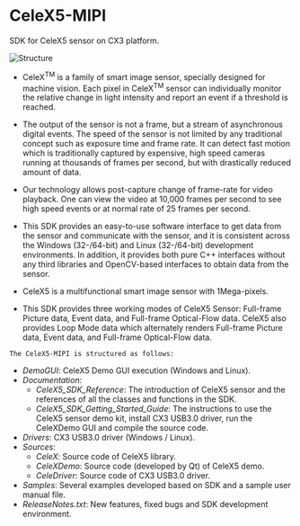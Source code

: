 # CeleX5-MIPI
SDK for CeleX5 sensor on CX3 platform.

![Structure](https://github.com/CelePixel/CeleX5-MIPI/blob/CeleX5_MP_V1.3/Sources/CeleXDemo/images/SDK_Structure.png)

* CeleX<sup>TM</sup> is a family of smart image sensor, specially designed for machine vision. Each pixel in CeleX<sup>TM</sup>
sensor can individually monitor the relative change in light intensity and report an event if a threshold is
reached.

* The output of the sensor is not a frame, but a stream of asynchronous digital events. The speed of the sensor
is not limited by any traditional concept such as exposure time and frame rate. It can detect fast motion
which is traditionally captured by expensive, high speed cameras running at thousands of frames per second,
but with drastically reduced amount of data.

* Our technology allows post-capture change of frame-rate for video playback. One can view the video at
10,000 frames per second to see high speed events or at normal rate of 25 frames per second.

* This SDK provides an easy-to-use software interface to get data from the sensor and communicate with the
sensor, and it is consistent across the Windows (32-/64-bit) and Linux (32-/64-bit) development
environments. In addition, it provides both pure C++ interfaces without any third libraries and
OpenCV-based interfaces to obtain data from the sensor.

* CeleX5 is a multifunctional smart image sensor with 1Mega-pixels.

* This SDK provides three working modes of CeleX5 Sensor: Full-frame Picture data, Event data, and Full-frame Optical-Flow data. CeleX5 also provides Loop Mode data which alternately renders Full-frame Picture data, Event data, and Full-frame Optical-Flow data.

`The CeleX5-MIPI is structured as follows:`

* _DemoGUI_: CeleX5 Demo GUI execution (Windows and Linux).
* _Documentation_:
  * _CeleX5_SDK_Reference_: The introduction of CeleX5 sensor and the references of all the classes and functions in the SDK.
  * _CeleX5_SDK_Getting_Started_Guide_: The instructions to use the CeleX5 sensor demo kit, install CX3 USB3.0 driver, run the CeleXDemo GUI and compile the source code.
* _Drivers_: CX3 USB3.0 driver (Windows / Linux).
* _Sources_:
  * _CeleX_: Source code of CeleX5 library.
  * _CeleXDemo_: Source code (developed by Qt) of CeleX5 demo.
  * _CeleDriver_: Source code of CX3 USB3.0 driver.
* _Samples_: Several examples developed based on SDK and a sample user manual file.
* _ReleaseNotes.txt_: New features, fixed bugs and SDK development environment.

